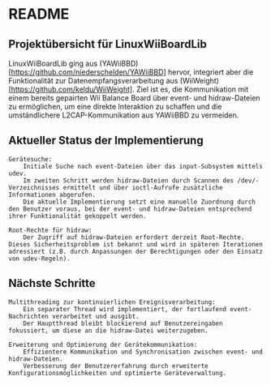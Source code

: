 # README
## Projektübersicht für LinuxWiiBoardLib

LinuxWiiBoardLib ging aus (YAWiiBBD)[https://github.com/niederschelden/YAWiiBBD] hervor, integriert aber die Funktionalität zur Datenempfangsverarbeitung aus (WiiWeight)[https://github.com/keldu/WiiWeight]. Ziel ist es, die Kommunikation mit einem bereits gepairten Wii Balance Board über event- und hidraw-Dateien zu ermöglichen, um eine direkte Interaktion zu schaffen und die umständlichere L2CAP-Kommunikation aus YAWiiBBD zu vermeiden.

## Aktueller Status der Implementierung

    Gerätesuche:
        Initiale Suche nach event-Dateien über das input-Subsystem mittels udev.
        Im zweiten Schritt werden hidraw-Dateien durch Scannen des /dev/-Verzeichnisses ermittelt und über ioctl-Aufrufe zusätzliche Informationen abgerufen.
        Die aktuelle Implementierung setzt eine manuelle Zuordnung durch den Benutzer voraus, bei der event- und hidraw-Dateien entsprechend ihrer Funktionalität gekoppelt werden.

    Root-Rechte für hidraw:
        Der Zugriff auf hidraw-Dateien erfordert derzeit Root-Rechte. Dieses Sicherheitsproblem ist bekannt und wird in späteren Iterationen adressiert (z.B. durch Anpassungen der Berechtigungen oder den Einsatz von udev-Regeln).

## Nächste Schritte

    Multithreading zur kontinuierlichen Ereignisverarbeitung:
        Ein separater Thread wird implementiert, der fortlaufend event-Nachrichten verarbeitet und ausgibt.
        Der Hauptthread bleibt blockierend auf Benutzereingaben fokussiert, um diese an die hidraw-Datei weiterzugeben.

    Erweiterung und Optimierung der Gerätekommunikation:
        Effizientere Kommunikation und Synchronisation zwischen event- und hidraw-Dateien.
        Verbesserung der Benutzererfahrung durch erweiterte Konfigurationsmöglichkeiten und optimierte Geräteverwaltung.